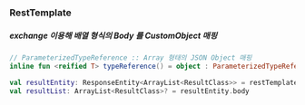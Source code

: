 ### RestTemplate



##### exchange 이용해 배열 형식의 Body 를 CustomObject 매핑

~~~kotlin
// ParameterizedTypeReference :: Array 형태의 JSON Object 매핑
inline fun <reified T> typeReference() = object : ParameterizedTypeReference<T>() {}

val resultEntity: ResponseEntity<ArrayList<ResultClass>> = restTemplate.exchange("uri", HttpMethod.GET, null, typeReference<ArrayList<ResultClass>>())
val resultList: ArrayList<ResultClass>? = resultEntity.body
~~~

